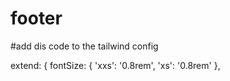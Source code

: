 # footer

#add dis code to the tailwind config

 extend: {
      fontSize: {
        'xxs': '0.8rem',
        'xs': '0.8rem' 
      },